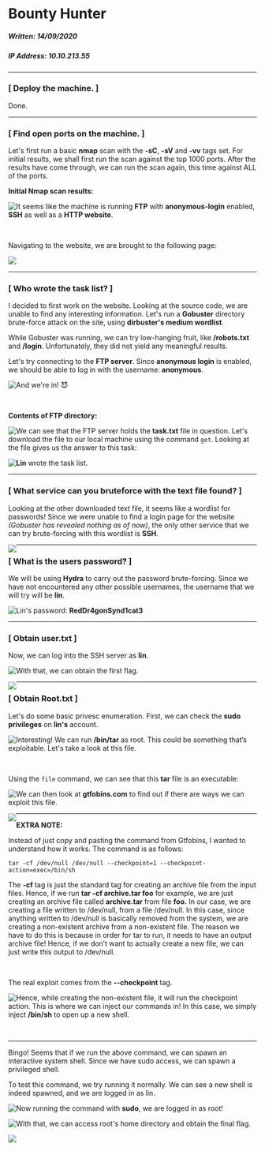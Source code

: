# Bounty Hunter

##### Written: 14/09/2020

##### IP Address: 10.10.213.55

---

### [ Deploy the machine. ]

Done.

---

### [ Find open ports on the machine. ]

Let's first run a basic **nmap** scan with the **-sC**, **-sV** and **-vv** tags set. For initial results, we shall first run the scan against the top 1000 ports. After the results have come through, we can run the scan again, this time against ALL of the ports.

**Initial Nmap scan results:**

<img style="float: left;" src="screenshots/screenshot1.png">

It seems like the machine is running **FTP** with **anonymous-login** enabled, **SSH** as well as a **HTTP website**.

<br>

Navigating to the website, we are brought to the following page:

<img style="float: left;" src="screenshots/screenshot2.png">

<br>

---

### [ Who wrote the task list? ]

I decided to first work on the website. Looking at the source code, we are unable to find any interesting information. Let's run a **Gobuster** directory brute-force attack on the site, using **dirbuster's medium wordlist**. 

While Gobuster was running, we can try low-hanging fruit, like **/robots.txt** and **/login**. Unfortunately, they did not yield any meaningful results.

Let's try connecting to the **FTP server**. Since **anonymous login** is enabled, we should be able to log in with the username: **anonymous**.

<img style="float: left;" src="screenshots/screenshot3.png">

And we're in! :smiling_imp:

<br>

**Contents of FTP directory:**

<img style="float: left;" src="screenshots/screenshot4.png">

We can see that the FTP server holds the **task.txt** file in question. Let's download the file to our local machine using the command ```get```. Looking at the file gives us the answer to this task:

 <img style="float: left;" src="screenshots/screenshot5.png">





**Lin** wrote the task list.

---

### [ What service can you bruteforce with the text file found? ]

Looking at the other downloaded text file, it seems like a wordlist for passwords! Since we were unable to find a login page for the website *(Gobuster has revealed nothing as of now)*, the only other service that we can try brute-forcing with this wordlist is **SSH**.

<img style="float: left;" src="screenshots/screenshot6.png">

---

 ### [ What is the users password? ]

We will be using **Hydra** to carry out the password brute-forcing. Since we have not encountered any other possible usernames, the username that we will try will be **lin**.

<img style="float: left;" src="screenshots/screenshot7.png">

Lin's password: **RedDr4gonSynd1cat3**

---

### [ Obtain user.txt ]

Now, we can log into the SSH server as **lin**.

<img style="float: left;" src="screenshots/screenshot8.png">

With that, we can obtain the first flag.

<img style="float: left;" src="screenshots/screenshot9.png">

---

### [ Obtain Root.txt ]

Let's do some basic privesc enumeration. First, we can check the **sudo privileges** on **lin's** account.

<img style="float: left;" src="screenshots/screenshot10.png">

Interesting! We can run **/bin/tar** as root. This could be something that’s exploitable. Let's take a look at this file.

<br>

Using the ```file``` command, we can see that this **tar** file is an executable:

<img style="float: left;" src="screenshots/screenshot11.png">

We can then look at **gtfobins.com** to find out if there are ways we can exploit this file.

<img style="float: left;" src="screenshots/screenshot12.png">

---

**EXTRA NOTE:**

Instead of just copy and pasting the command from Gtfobins, I wanted to understand how it works. The command is as follows:

```
tar -cf /dev/null /dev/null --checkpoint=1 --checkpoint-action=exec=/bin/sh
```

The **-cf** tag is just the standard tag for creating an archive file from the input files. Hence, if we run **tar -cf archive.tar foo** for example, we are just creating an archive file called **archive.tar** from file **foo.** In our case, we are creating a file written to /dev/null, from a file /dev/null. In this case, since anything written to /dev/null is basically removed from the system, we are creating a non-existent archive from a non-existent file. The reason we have to do this is because in order for tar to run, it needs to have an output archive file! Hence, if we don’t want to actually create a new file, we can just write this output to /dev/null.

<br>

The real exploit comes from the **--checkpoint** tag. 

<img style="float: left;" src="screenshots/screenshot13.png">

Hence, while creating the non-existent file, it will run the checkpoint action. This is where we can inject our commands in! In this case, we simply inject **/bin/sh** to open up a new shell.

<br>

---

Bingo! Seems that if we run the above command, we can spawn an interactive system shell. Since we have sudo access, we can spawn a privileged shell.

To test this command, we try running it normally. We can see a new shell is indeed spawned, and we are logged in as lin.

<img style="float: left;" src="screenshots/screenshot14.png">

Now running the command with **sudo**, we are logged in as root!

<img style="float: left;" src="screenshots/screenshot15.png">

With that, we can access root's home directory and obtain the final flag.

<img style="float: left;" src="screenshots/screenshot16.png">

